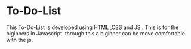 # To-Do-List
This To-Do-List is developed using HTML ,CSS and JS .
This is for the biginners in Javascript.
through this a biginner can be move comfortable with the js.
